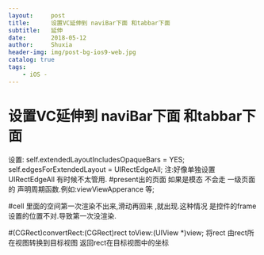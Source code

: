 ```yaml
---
layout:     post
title:      设置VC延伸到 naviBar下面 和tabbar下面 
subtitle:   延伸
date:       2018-05-12
author:     Shuxia
header-img: img/post-bg-ios9-web.jpg
catalog: true
tags:
    - iOS -
---
```

# 设置VC延伸到 naviBar下面 和tabbar下面  
设置:
    self.extendedLayoutIncludesOpaqueBars = YES;
    self.edgesForExtendedLayout = UIRectEdgeAll;
    注:好像单独设置UIRectEdgeAll 有时候不太管用.
#present出的页面  如果是模态 不会走 一级页面的 声明周期函数.例如:viewViewApperance 等;

#cell 里面的空间第一次渲染不出来,滑动再回来 ,就出现.这种情况 是控件的frame 设置的位置不对.导致第一次没渲染.


#(CGRect)convertRect:(CGRect)rect toView:(UIView *)view;
将rect 由rect所在视图转换到目标视图 返回rect在目标视图中的坐标

